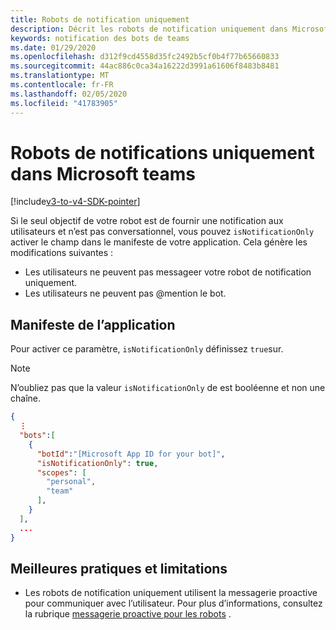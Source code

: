 ```yaml
---
title: Robots de notification uniquement
description: Décrit les robots de notification uniquement dans Microsoft teams
keywords: notification des bots de teams
ms.date: 01/29/2020
ms.openlocfilehash: d312f9cd4558d35fc2492b5cf0b4f77b65660833
ms.sourcegitcommit: 44ac886c0ca34a16222d3991a61606f8483b8481
ms.translationtype: MT
ms.contentlocale: fr-FR
ms.lasthandoff: 02/05/2020
ms.locfileid: "41783905"
---
```

# <a name="notification-only-bots-in-microsoft-teams"></a>Robots de notifications uniquement dans Microsoft teams

[!include[v3-to-v4-SDK-pointer](~/includes/v3-to-v4-pointer-bots.md)]

Si le seul objectif de votre robot est de fournir une notification aux utilisateurs et n’est pas conversationnel, vous pouvez `isNotificationOnly` activer le champ dans le manifeste de votre application. Cela génère les modifications suivantes :

* Les utilisateurs ne peuvent pas messageer votre robot de notification uniquement.
* Les utilisateurs ne peuvent pas @mention le bot.

## <a name="app-manifest"></a>Manifeste de l’application

Pour activer ce paramètre, `isNotificationOnly` définissez `true`sur.

> [!NOTE]
> N’oubliez pas que la valeur `isNotificationOnly` de est booléenne et non une chaîne.

```json
{
  ⋮
  "bots":[
    {
      "botId":"[Microsoft App ID for your bot]",
      "isNotificationOnly": true,
      "scopes": [
        "personal",
        "team"
      ],
    }
  ],
  ...
}
```

## <a name="best-practices-and-limitations"></a>Meilleures pratiques et limitations

* Les robots de notification uniquement utilisent la messagerie proactive pour communiquer avec l’utilisateur. Pour plus d’informations, consultez la rubrique [messagerie proactive pour les robots](~/resources/bot-v3/bot-conversations/bots-conv-proactive.md) .
